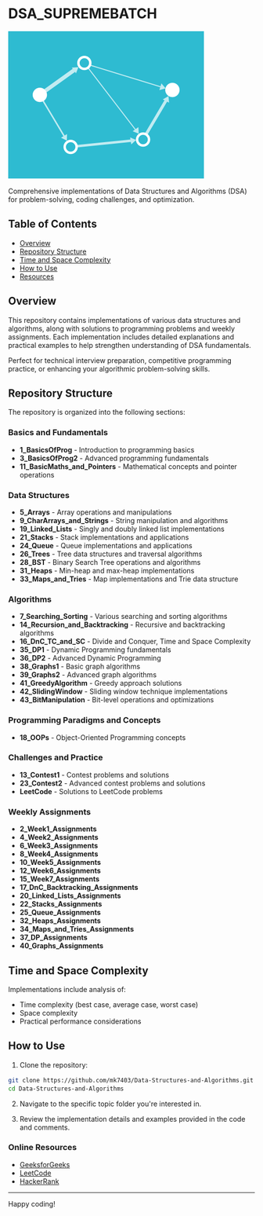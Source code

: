# DSA_SUPREMEBATCH

![DSA Animation](./7d9b0b830632f1da9dd57c64a6fc3603.gif)

Comprehensive implementations of Data Structures and Algorithms (DSA) for problem-solving, coding challenges, and optimization.

## Table of Contents
- [Overview](#overview)
- [Repository Structure](#repository-structure)
- [Time and Space Complexity](#time-and-space-complexity)
- [How to Use](#how-to-use)
- [Resources](#resources)

## Overview

This repository contains implementations of various data structures and algorithms, along with solutions to programming problems and weekly assignments. Each implementation includes detailed explanations and practical examples to help strengthen understanding of DSA fundamentals.

Perfect for technical interview preparation, competitive programming practice, or enhancing your algorithmic problem-solving skills.

## Repository Structure

The repository is organized into the following sections:

### Basics and Fundamentals
- **1_BasicsOfProg** - Introduction to programming basics
- **3_BasicsOfProg2** - Advanced programming fundamentals
- **11_BasicMaths_and_Pointers** - Mathematical concepts and pointer operations

### Data Structures
- **5_Arrays** - Array operations and manipulations
- **9_CharArrays_and_Strings** - String manipulation and algorithms
- **19_Linked_Lists** - Singly and doubly linked list implementations
- **21_Stacks** - Stack implementations and applications
- **24_Queue** - Queue implementations and applications
- **26_Trees** - Tree data structures and traversal algorithms
- **28_BST** - Binary Search Tree operations and algorithms
- **31_Heaps** - Min-heap and max-heap implementations
- **33_Maps_and_Tries** - Map implementations and Trie data structure

### Algorithms
- **7_Searching_Sorting** - Various searching and sorting algorithms
- **14_Recursion_and_Backtracking** - Recursive and backtracking algorithms
- **16_DnC_TC_and_SC** - Divide and Conquer, Time and Space Complexity
- **35_DP1** - Dynamic Programming fundamentals
- **36_DP2** - Advanced Dynamic Programming
- **38_Graphs1** - Basic graph algorithms
- **39_Graphs2** - Advanced graph algorithms
- **41_GreedyAlgorithm** - Greedy approach solutions
- **42_SlidingWindow** - Sliding window technique implementations
- **43_BitManipulation** - Bit-level operations and optimizations

### Programming Paradigms and Concepts
- **18_OOPs** - Object-Oriented Programming concepts

### Challenges and Practice
- **13_Contest1** - Contest problems and solutions
- **23_Contest2** - Advanced contest problems and solutions
- **LeetCode** - Solutions to LeetCode problems

### Weekly Assignments
- **2_Week1_Assignments**
- **4_Week2_Assignments**
- **6_Week3_Assignments**
- **8_Week4_Assignments**
- **10_Week5_Assignments**
- **12_Week6_Assignments**
- **15_Week7_Assignments**
- **17_DnC_Backtracking_Assignments**
- **20_Linked_Lists_Assignments**
- **22_Stacks_Assignments**
- **25_Queue_Assignments**
- **32_Heaps_Assignments**
- **34_Maps_and_Tries_Assignments**
- **37_DP_Assignments**
- **40_Graphs_Assignments**

## Time and Space Complexity

Implementations include analysis of:
- Time complexity (best case, average case, worst case)
- Space complexity
- Practical performance considerations

## How to Use

1. Clone the repository:
```bash
git clone https://github.com/mk7403/Data-Structures-and-Algorithms.git
cd Data-Structures-and-Algorithms
```

2. Navigate to the specific topic folder you're interested in.

3. Review the implementation details and examples provided in the code and comments.

### Online Resources
- [GeeksforGeeks](https://www.geeksforgeeks.org/)
- [LeetCode](https://leetcode.com/)
- [HackerRank](https://www.hackerrank.com/)

---

Happy coding!